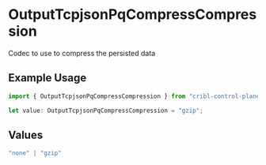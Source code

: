 # OutputTcpjsonPqCompressCompression

Codec to use to compress the persisted data

## Example Usage

```typescript
import { OutputTcpjsonPqCompressCompression } from "cribl-control-plane/models";

let value: OutputTcpjsonPqCompressCompression = "gzip";
```

## Values

```typescript
"none" | "gzip"
```